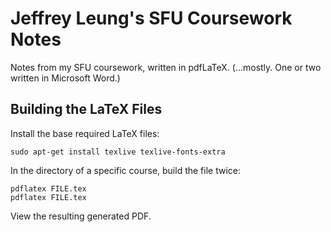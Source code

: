 # Jeffrey Leung's SFU Coursework Notes

Notes from my SFU coursework, written in pdfLaTeX. (...mostly. One or two written in Microsoft Word.)

## Building the LaTeX Files

Install the base required LaTeX files:
```shell
sudo apt-get install texlive texlive-fonts-extra
```

In the directory of a specific course, build the file twice:
```shell
pdflatex FILE.tex
pdflatex FILE.tex
```

View the resulting generated PDF.
